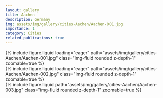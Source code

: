 ```yaml
---
layout: gallery
title: Aachen
description: Germany
img: assets/img/gallery/cities-Aachen/Aachen-001.jpg
importance: 1
category: Cities
related_publications: true
---
```


<div class="row mt-3">
    <div class="col-sm mt-3 mt-md-0">
        {% include figure.liquid loading="eager" path="assets/img/gallery/cities-Aachen/Aachen-001.jpg" class="img-fluid rounded z-depth-1" zoomable=true %}
    </div>
    <div class="col-sm mt-3 mt-md-0">
        {% include figure.liquid loading="eager" path="assets/img/gallery/cities-Aachen/Aachen-002.jpg" class="img-fluid rounded z-depth-1" zoomable=true %}
    </div>
	<div class="col-sm mt-3 mt-md-0">
        {% include figure.liquid path="assets/img/gallery/cities-Aachen/Aachen-003.jpg" class="img-fluid rounded z-depth-1" zoomable=true %}
    </div>
</div>